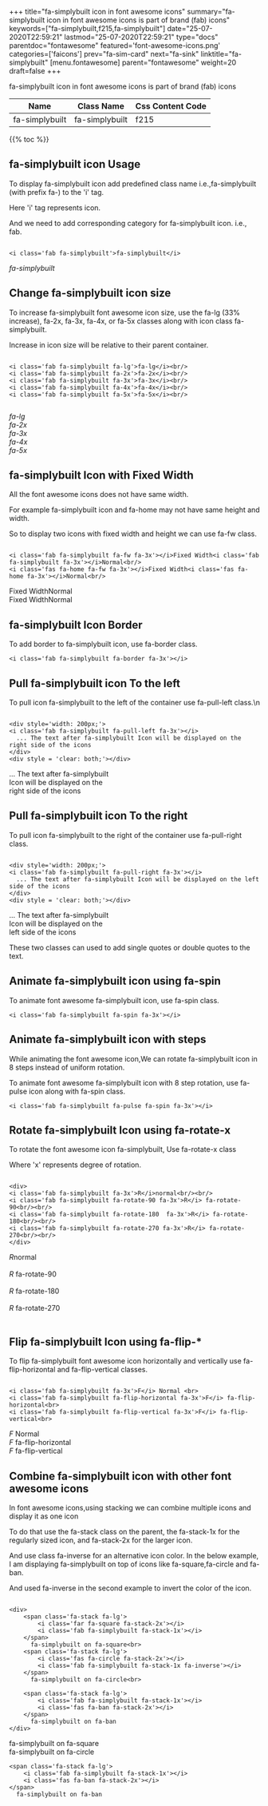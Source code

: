 +++
title="fa-simplybuilt icon in font awesome icons"
summary="fa-simplybuilt icon in font awesome icons is part of brand (fab) icons"
keywords=["fa-simplybuilt,f215,fa-simplybuilt"]
date="25-07-2020T22:59:21"
lastmod="25-07-2020T22:59:21"
type="docs"
parentdoc="fontawesome"
featured='font-awesome-icons.png'
categories=['faicons']
prev="fa-sim-card"
next="fa-sink"
linktitle="fa-simplybuilt"
[menu.fontawesome]
parent="fontawesome"
weight=20
draft=false
+++


fa-simplybuilt icon in font awesome icons is part of brand (fab) icons

<div class='table-responsive'><table class='table'><thead><tr><th>Name</th><th>Class Name</th><th>Css Content Code</th></tr></thead><tbody><tr><td>fa-simplybuilt</td><td>fa-simplybuilt</td><td>f215</td></tr></tbody></table></div>


{{% toc %}}


## fa-simplybuilt icon Usage

To display fa-simplybuilt icon add predefined class name i.e.,fa-simplybuilt (with prefix fa-) to the 'i' tag.

Here 'i' tag represents icon.

And we need to add corresponding category for fa-simplybuilt icon. i.e., fab.


```

<i class='fab fa-simplybuilt'>fa-simplybuilt</i>
```

<i class='fab fa-simplybuilt'>fa-simplybuilt</i>




## Change fa-simplybuilt icon size
To increase fa-simplybuilt font awesome icon size, use the fa-lg (33% increase), fa-2x, fa-3x, fa-4x, or fa-5x classes along with icon class fa-simplybuilt.

Increase in icon size will be relative to their parent container. 

```

<i class='fab fa-simplybuilt fa-lg'>fa-lg</i><br/>
<i class='fab fa-simplybuilt fa-2x'>fa-2x</i><br/>
<i class='fab fa-simplybuilt fa-3x'>fa-3x</i><br/>
<i class='fab fa-simplybuilt fa-4x'>fa-4x</i><br/>
<i class='fab fa-simplybuilt fa-5x'>fa-5x</i><br/>
            
```

<i class='fab fa-simplybuilt fa-lg'>fa-lg</i><br/>
<i class='fab fa-simplybuilt fa-2x'>fa-2x</i><br/>
<i class='fab fa-simplybuilt fa-3x'>fa-3x</i><br/>
<i class='fab fa-simplybuilt fa-4x'>fa-4x</i><br/>
<i class='fab fa-simplybuilt fa-5x'>fa-5x</i><br/>
            



## fa-simplybuilt Icon with Fixed Width 

All the font awesome icons does not have same width.

For example fa-simplybuilt icon and fa-home may not have same height and width.

So to display two icons with fixed width and height we can use fa-fw class.


```

<i class='fab fa-simplybuilt fa-fw fa-3x'></i>Fixed Width<i class='fab fa-simplybuilt fa-3x'></i>Normal<br/>
<i class='fas fa-home fa-fw fa-3x'></i>Fixed Width<i class='fas fa-home fa-3x'></i>Normal<br/>
```

<i class='fab fa-simplybuilt fa-fw fa-3x'></i>Fixed Width<i class='fab fa-simplybuilt fa-3x'></i>Normal<br/>
<i class='fas fa-home fa-fw fa-3x'></i>Fixed Width<i class='fas fa-home fa-3x'></i>Normal<br/>



## fa-simplybuilt Icon Border 

To add border to fa-simplybuilt icon, use fa-border class.


```
<i class='fab fa-simplybuilt fa-border fa-3x'></i>

```
<i class='fab fa-simplybuilt fa-border fa-3x'></i>





## Pull fa-simplybuilt icon To the left

To pull icon fa-simplybuilt to the left of the container use fa-pull-left class.\n

```

<div style='width: 200px;'>
<i class='fab fa-simplybuilt fa-pull-left fa-3x'></i>
  ... The text after fa-simplybuilt Icon will be displayed on the right side of the icons
</div>
<div style = 'clear: both;'></div>
```

<div style='width: 200px;'>
<i class='fab fa-simplybuilt fa-pull-left fa-3x'></i>
  ... The text after fa-simplybuilt Icon will be displayed on the right side of the icons
</div>
<div style = 'clear: both;'></div>




## Pull fa-simplybuilt icon To the right
To pull icon fa-simplybuilt to the right of the container use fa-pull-right class.

```

<div style='width: 200px;'>
<i class='fab fa-simplybuilt fa-pull-right fa-3x'></i>
  ... The text after fa-simplybuilt Icon will be displayed on the left side of the icons
</div>
<div style = 'clear: both;'></div>
```

<div style='width: 200px;'>
<i class='fab fa-simplybuilt fa-pull-right fa-3x'></i>
  ... The text after fa-simplybuilt Icon will be displayed on the left side of the icons
</div>
<div style = 'clear: both;'></div>

These two classes can used to add single quotes or double quotes to the text.


## Animate fa-simplybuilt icon using fa-spin
To animate font awesome fa-simplybuilt icon, use fa-spin class.

```
<i class='fab fa-simplybuilt fa-spin fa-3x'></i>
```
<i class='fab fa-simplybuilt fa-spin fa-3x'></i>




## Animate fa-simplybuilt icon with steps
While animating the font awesome icon,We can rotate fa-simplybuilt icon in 8 steps instead of uniform rotation.

To animate font awesome fa-simplybuilt icon with 8 step rotation, use fa-pulse icon along with fa-spin class.


```
<i class='fab fa-simplybuilt fa-pulse fa-spin fa-3x'></i>

```
<i class='fab fa-simplybuilt fa-pulse fa-spin fa-3x'></i>





## Rotate fa-simplybuilt Icon using fa-rotate-x
To rotate the font awesome icon fa-simplybuilt, Use fa-rotate-x class

Where 'x' represents degree of rotation.


```

<div>
<i class='fab fa-simplybuilt fa-3x'>R</i>normal<br/><br/>
<i class='fab fa-simplybuilt fa-rotate-90 fa-3x'>R</i> fa-rotate-90<br/><br/> 
<i class='fab fa-simplybuilt fa-rotate-180  fa-3x'>R</i> fa-rotate-180<br/><br/> 
<i class='fab fa-simplybuilt fa-rotate-270 fa-3x'>R</i> fa-rotate-270<br/><br/>
</div>
```

<div>
<i class='fab fa-simplybuilt fa-3x'>R</i>normal<br/><br/>
<i class='fab fa-simplybuilt fa-rotate-90 fa-3x'>R</i> fa-rotate-90<br/><br/> 
<i class='fab fa-simplybuilt fa-rotate-180  fa-3x'>R</i> fa-rotate-180<br/><br/> 
<i class='fab fa-simplybuilt fa-rotate-270 fa-3x'>R</i> fa-rotate-270<br/><br/>
</div>




## Flip fa-simplybuilt Icon using fa-flip-*
To flip fa-simplybuilt font awesome icon horizontally and vertically use fa-flip-horizontal and fa-flip-vertical classes. 

```

<i class='fab fa-simplybuilt fa-3x'>F</i> Normal <br>
<i class='fab fa-simplybuilt fa-flip-horizontal fa-3x'>F</i> fa-flip-horizontal<br>
<i class='fab fa-simplybuilt fa-flip-vertical fa-3x'>F</i> fa-flip-vertical<br>
```

<i class='fab fa-simplybuilt fa-3x'>F</i> Normal <br>
<i class='fab fa-simplybuilt fa-flip-horizontal fa-3x'>F</i> fa-flip-horizontal<br>
<i class='fab fa-simplybuilt fa-flip-vertical fa-3x'>F</i> fa-flip-vertical<br>




## Combine fa-simplybuilt icon with other font awesome icons
In font awesome icons,using stacking we can combine multiple icons and display it as one icon 

To do that use the fa-stack class on the parent, the fa-stack-1x for the regularly sized icon, and fa-stack-2x for the larger icon.

And use class fa-inverse for an alternative icon color. 
In the below example, I am displaying fa-simplybuilt on top of icons like fa-square,fa-circle and fa-ban.

And used fa-inverse in the second example to invert the color of the icon.

```

<div>
    <span class='fa-stack fa-lg'>
        <i class='far fa-square fa-stack-2x'></i>
        <i class='fab fa-simplybuilt fa-stack-1x'></i>
    </span>
      fa-simplybuilt on fa-square<br>
    <span class='fa-stack fa-lg'>
        <i class='fas fa-circle fa-stack-2x'></i>
        <i class='fab fa-simplybuilt fa-stack-1x fa-inverse'></i>
    </span>
      fa-simplybuilt on fa-circle<br>

    <span class='fa-stack fa-lg'>
        <i class='fab fa-simplybuilt fa-stack-1x'></i>
        <i class='fas fa-ban fa-stack-2x'></i>
    </span>
      fa-simplybuilt on fa-ban
</div>
```

<div>
    <span class='fa-stack fa-lg'>
        <i class='far fa-square fa-stack-2x'></i>
        <i class='fab fa-simplybuilt fa-stack-1x'></i>
    </span>
      fa-simplybuilt on fa-square<br>
    <span class='fa-stack fa-lg'>
        <i class='fas fa-circle fa-stack-2x'></i>
        <i class='fab fa-simplybuilt fa-stack-1x fa-inverse'></i>
    </span>
      fa-simplybuilt on fa-circle<br>

    <span class='fa-stack fa-lg'>
        <i class='fab fa-simplybuilt fa-stack-1x'></i>
        <i class='fas fa-ban fa-stack-2x'></i>
    </span>
      fa-simplybuilt on fa-ban
</div>






